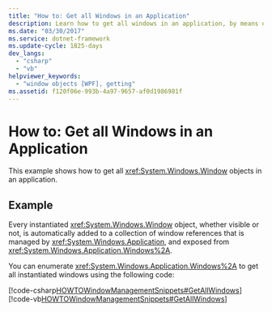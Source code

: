 ```yaml
---
title: "How to: Get all Windows in an Application"
description: Learn how to get all windows in an application, by means of the included code examples in C# and Visual Basic.
ms.date: "03/30/2017"
ms.service: dotnet-framework
ms.update-cycle: 1825-days
dev_langs:
  - "csharp"
  - "vb"
helpviewer_keywords:
  - "window objects [WPF], getting"
ms.assetid: f120f06e-993b-4a97-9657-af0d1986981f
---
```

# How to: Get all Windows in an Application

This example shows how to get all <xref:System.Windows.Window> objects in an application.

## Example

Every instantiated <xref:System.Windows.Window> object, whether visible or not, is automatically added to a collection of window references that is managed by <xref:System.Windows.Application>, and exposed from <xref:System.Windows.Application.Windows%2A>.

You can enumerate <xref:System.Windows.Application.Windows%2A> to get all instantiated windows using the following code:

[!code-csharp[HOWTOWindowManagementSnippets#GetAllWindows](~/samples/snippets/csharp/VS_Snippets_Wpf/HOWTOWindowManagementSnippets/CSharp/CustomWindow.xaml.cs#getallwindows)]
[!code-vb[HOWTOWindowManagementSnippets#GetAllWindows](~/samples/snippets/visualbasic/VS_Snippets_Wpf/HOWTOWindowManagementSnippets/visualbasic/customwindow.xaml.vb#getallwindows)]
